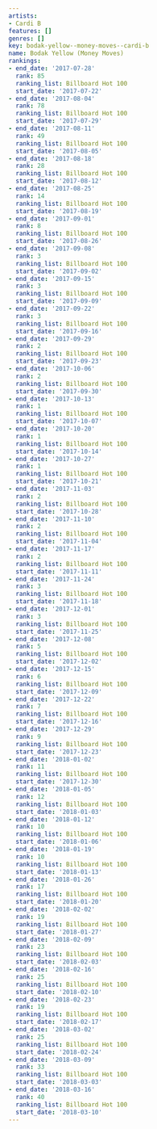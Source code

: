 ```yaml
---
artists:
- Cardi B
features: []
genres: []
key: bodak-yellow--money-moves--cardi-b
name: Bodak Yellow (Money Moves)
rankings:
- end_date: '2017-07-28'
  rank: 85
  ranking_list: Billboard Hot 100
  start_date: '2017-07-22'
- end_date: '2017-08-04'
  rank: 78
  ranking_list: Billboard Hot 100
  start_date: '2017-07-29'
- end_date: '2017-08-11'
  rank: 49
  ranking_list: Billboard Hot 100
  start_date: '2017-08-05'
- end_date: '2017-08-18'
  rank: 28
  ranking_list: Billboard Hot 100
  start_date: '2017-08-12'
- end_date: '2017-08-25'
  rank: 14
  ranking_list: Billboard Hot 100
  start_date: '2017-08-19'
- end_date: '2017-09-01'
  rank: 8
  ranking_list: Billboard Hot 100
  start_date: '2017-08-26'
- end_date: '2017-09-08'
  rank: 3
  ranking_list: Billboard Hot 100
  start_date: '2017-09-02'
- end_date: '2017-09-15'
  rank: 3
  ranking_list: Billboard Hot 100
  start_date: '2017-09-09'
- end_date: '2017-09-22'
  rank: 3
  ranking_list: Billboard Hot 100
  start_date: '2017-09-16'
- end_date: '2017-09-29'
  rank: 2
  ranking_list: Billboard Hot 100
  start_date: '2017-09-23'
- end_date: '2017-10-06'
  rank: 2
  ranking_list: Billboard Hot 100
  start_date: '2017-09-30'
- end_date: '2017-10-13'
  rank: 1
  ranking_list: Billboard Hot 100
  start_date: '2017-10-07'
- end_date: '2017-10-20'
  rank: 1
  ranking_list: Billboard Hot 100
  start_date: '2017-10-14'
- end_date: '2017-10-27'
  rank: 1
  ranking_list: Billboard Hot 100
  start_date: '2017-10-21'
- end_date: '2017-11-03'
  rank: 2
  ranking_list: Billboard Hot 100
  start_date: '2017-10-28'
- end_date: '2017-11-10'
  rank: 2
  ranking_list: Billboard Hot 100
  start_date: '2017-11-04'
- end_date: '2017-11-17'
  rank: 2
  ranking_list: Billboard Hot 100
  start_date: '2017-11-11'
- end_date: '2017-11-24'
  rank: 3
  ranking_list: Billboard Hot 100
  start_date: '2017-11-18'
- end_date: '2017-12-01'
  rank: 3
  ranking_list: Billboard Hot 100
  start_date: '2017-11-25'
- end_date: '2017-12-08'
  rank: 5
  ranking_list: Billboard Hot 100
  start_date: '2017-12-02'
- end_date: '2017-12-15'
  rank: 6
  ranking_list: Billboard Hot 100
  start_date: '2017-12-09'
- end_date: '2017-12-22'
  rank: 7
  ranking_list: Billboard Hot 100
  start_date: '2017-12-16'
- end_date: '2017-12-29'
  rank: 9
  ranking_list: Billboard Hot 100
  start_date: '2017-12-23'
- end_date: '2018-01-02'
  rank: 11
  ranking_list: Billboard Hot 100
  start_date: '2017-12-30'
- end_date: '2018-01-05'
  rank: 12
  ranking_list: Billboard Hot 100
  start_date: '2018-01-03'
- end_date: '2018-01-12'
  rank: 10
  ranking_list: Billboard Hot 100
  start_date: '2018-01-06'
- end_date: '2018-01-19'
  rank: 10
  ranking_list: Billboard Hot 100
  start_date: '2018-01-13'
- end_date: '2018-01-26'
  rank: 17
  ranking_list: Billboard Hot 100
  start_date: '2018-01-20'
- end_date: '2018-02-02'
  rank: 19
  ranking_list: Billboard Hot 100
  start_date: '2018-01-27'
- end_date: '2018-02-09'
  rank: 23
  ranking_list: Billboard Hot 100
  start_date: '2018-02-03'
- end_date: '2018-02-16'
  rank: 25
  ranking_list: Billboard Hot 100
  start_date: '2018-02-10'
- end_date: '2018-02-23'
  rank: 19
  ranking_list: Billboard Hot 100
  start_date: '2018-02-17'
- end_date: '2018-03-02'
  rank: 25
  ranking_list: Billboard Hot 100
  start_date: '2018-02-24'
- end_date: '2018-03-09'
  rank: 33
  ranking_list: Billboard Hot 100
  start_date: '2018-03-03'
- end_date: '2018-03-16'
  rank: 40
  ranking_list: Billboard Hot 100
  start_date: '2018-03-10'
---
```


